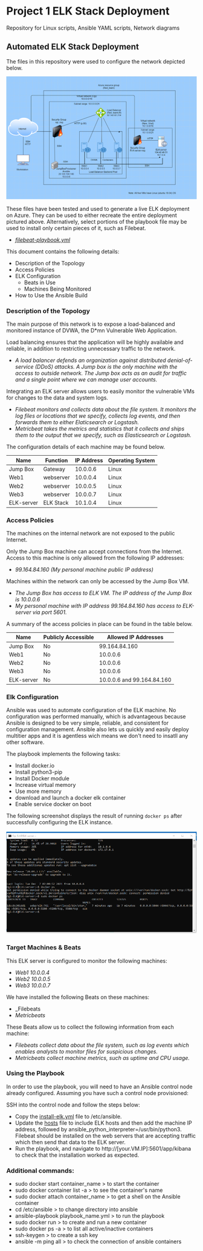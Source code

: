 # Project 1 ELK Stack Deployment
Repository for Linux scripts, Ansible YAML scripts, Network diagrams
## Automated ELK Stack Deployment

The files in this repository were used to configure the network depicted below.

![](Diagrams/Project%201%20Diagram.png)

These files have been tested and used to generate a live ELK deployment on Azure. They can be used to either recreate the entire deployment pictured above. Alternatively, select portions of the playbook file may be used to install only certain pieces of it, such as Filebeat.

  - _[filebeat-playbook.yml](https://github.com/Ogichka/Project-1-ELK-Stack-Deployment-/blob/main/Ansible/filebeat-playbook.yml)_

This document contains the following details:
- Description of the Topology
- Access Policies
- ELK Configuration
  - Beats in Use
  - Machines Being Monitored
- How to Use the Ansible Build


### Description of the Topology

The main purpose of this network is to expose a load-balanced and monitored instance of DVWA, the D*mn Vulnerable Web Application.

Load balancing ensures that the application will be highly available and reliable, in addition to restricting unnecessary traffic to the network.
- _A load balancer defends an organization against distributed denial-of-service (DDoS) attacks. A Jump box is the only machine with the access to outside network. The Jump box acts as an audit for traffic and a single point where we can manage user accounts._ 

Integrating an ELK server allows users to easily monitor the vulnerable VMs for changes to the data and system logs.
- _Filebeat monitors and collects data about the file system. It monitors the log files or locations that we specify, collects log events, and then forwards them to either Elaticsearch or Logstash._
- _Metricbeat takes the metrics and statistics that it collects and ships them to the output that we specify, such as Elasticsearch or Logstash._

The configuration details of each machine may be found below.

| Name       | Function  | IP Address     | Operating System |
|------------|-----------|----------------|------------------|
| Jump Box   | Gateway   | 10.0.0.6       | Linux            |
| Web1       | webserver | 10.0.0.4       | Linux            |
| Web2       | webserver | 10.0.0.5       | Linux            |
| Web3       | webserver | 10.0.0.7       | Linux            |
| ELK-server | ELK Stack | 10.1.0.4       | Linux            |

### Access Policies

The machines on the internal network are not exposed to the public Internet. 

Only the Jump Box machine can accept connections from the Internet. Access to this machine is only allowed from the following IP addresses:
- _99.164.84.160   (My personal machine public IP address)_

Machines within the network can only be accessed by the Jump Box VM.
- _The Jump Box has access to ELK VM. The IP address of the Jump Box is 10.0.0.6_
- _My personal machine with IP address 99.164.84.160 has access to ELK-server via port 5601._

A summary of the access policies in place can be found in the table below.

| Name       | Publicly Accessible | Allowed IP Addresses        |
|------------|---------------------|-----------------------------|
| Jump Box   | No                  | 99.164.84.160               |
| Web1       | No                  | 10.0.0.6                    | 
| Web2       | No                  | 10.0.0.6                    |
| Web3       | No                  | 10.0.0.6                    |
| ELK-server | No                  | 10.0.0.6 and 99.164.84.160  |

### Elk Configuration

Ansible was used to automate configuration of the ELK machine. No configuration was performed manually, which is advantageous because Ansible is designed to be very simple, reliable, and consistent for configuration management. Ansible also lets us quickly and easily deploy multitier apps and it is agentless wich means we don't need to insatll any other software. 

The playbook implements the following tasks:
- Install docker.io
- Install python3-pip
- Install Docker module
- Increase virtual memory
- Use more memory
- download and launch a docker elk container
- Enable service docker on boot

The following screenshot displays the result of running `docker ps` after successfully configuring the ELK instance. 

![](README/Images/docker%20ps.png)

### Target Machines & Beats
This ELK server is configured to monitor the following machines:
- _Web1 10.0.0.4_
- _Web2 10.0.0.5_
- _Web3 10.0.0.7_

We have installed the following Beats on these machines:
- _Filebeats
- _Metricbeats_

These Beats allow us to collect the following information from each machine:
- _Filebeats collect data about the file system, such as log events which enables analysts to monitor files for suspicious changes._
- _Metricbeats collect machine metrics, such as uptime and CPU usage._

### Using the Playbook
In order to use the playbook, you will need to have an Ansible control node already configured. Assuming you have such a control node provisioned: 

SSH into the control node and follow the steps below:
- Copy the [install-elk.yml](https://github.com/Ogichka/Project-1-ELK-Stack-Deployment-/blob/main/Ansible/install-elk.yml) file to /etc/ansible.
- Update the [hosts](https://github.com/Ogichka/Project-1-ELK-Stack-Deployment-/blob/main/Ansible/hosts.txt) file to include ELK hosts and then add the machine IP address, followed by ansible_python_interpreter=/usr/bin/python3. Filebeat should be installed on the web servers that are accepting traffic which then send that data to the ELK server. 
- Run the playbook, and navigate to http://[your.VM.IP]:5601/app/kibana to check that the installation worked as expected.

### Additional commands:

- sudo docker start container_name    > to start the container
- sudo docker container list -a       > to see the container's name
- sudo docker attach container_name   > to get a shell on the Ansible container
- cd /etc/ansible                     > to change directory into ansible
- ansible-playbook playbook_name.yml  > to run the playbook
- sudo docker run                     > to create and run a new container
- sudo docker ps -a                   > to list all active/inactive containers
- ssh-keygen                          > to create a ssh key
- ansible -m ping all                 > to check the connection of ansible containers 